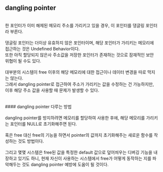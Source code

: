 ## dangling pointer</br>
</br>
한 포인터가 이미 해제된 메모리 주소를 가리키고 있을 경우, 이 포인터를 댕글링 포인터라 부른다.</br>
</br>
댕글링 포인터는 더이상 유효하지 않은 포인터이며, 해당 포인터가 가리키는 메모리에 접근하는 것은 Undefined Behavior이다.</br>
또한 아직 할당되지 않은사 주소값을 저장한 포인터가 존재하는 것으로 잠재적인 보안 위협이 될 수도 있다.</br>
</br>
대부분의 시스템이 free 이후의 해당 메모리에 대한 접근이나 데이터 변경을 따로 막지는 않는다.</br>
그래서 dangling pointer로 접근하여 주소가 가리키는 값을 수정하는 건 가능하지만, 이후 해당 주소 값을 사용할 때 문제가 발생할 수 있다.</br>
</br>
</br>
#### dangling pointer 다루는 방법</br>
</br>
dangling pointer를 방지하려면 메모리를 할당하여 사용한 후에, 해당 메모리를 가리키는 포인터를 NULL로 초기화해주면 된다.</br>
</br>
혹은 free 대신 free의 기능을 하면서 pointer의 값까지 초기화해주는 새로운 함수를 작성하는 것도 방법이다.</br>
</br>
그리고 몇몇 시스템은 free된 값을 특정한 default 값으로 덮어씌우는 디버깅 기능을 내장하고 있기도 하니, 현재 자신이 사용하는 시스템에서 free가 어떻게 동작하는 지를 파악해두는 것도 dangling pointer 예방에 도움이 될 것이다.</br>
</br>

